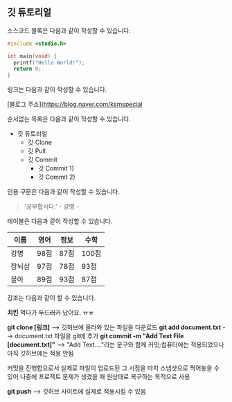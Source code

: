 ## 깃 튜토리얼

소스코드 블록은 다음과 같이 작성할 수 있습니다.

```c
#include <studio.h>

int main(void) {
  printf("Hello World!");
  return 0;
}
```

링크는 다음과 같이 작성할 수 있습니다.

[블로그 주소](https://blog.naver.com/ksmspecial

순서없는 목록은 다음과 같이 작성할 수 있습니다.

* 깃 튜토리얼
  * 깃 Clone
  * 깃 Pull
  * 깃 Commit
    * 깃 Commit 1)
    * 깃 Commit 2)
  
인용 구문은 다음과 같이 작성할 수 있습니다.

> '공부합시다.' - 강명 -

테이블은 다음과 같이 작성할 수 있습니다.

이름|영어|정보|수학
---|---|---|---|
강명|98점|87점|100점|
장뇌삼|97점|78점|93점|
블아|89점|93점|87점|

강조는 다음과 같이 할 수 있습니다.

**치킨** 먹다가 ~~두드러기~~ 났어요. ㅠㅠ

**git clone [링크]** --> 깃허브에 올라와 있는 파일을 다운로드
**git add document.txt** --> document.txt 파일을 git에 추가
**git commit -m "Add Text File [document.txt]"** --> "Add Text...."라는 문구와 함께 커밋;컴퓨터에는 적용되었으나 아직 깃허브에는 적용 안됨 
<p>커밋을 진행함으로서 실제로 파일이 업로드된 그 시점을 마치 스냅샷으로 찍어놓을 수 있어 나중에 프로젝트 문제가 생겼을 때 원상태로 복구하는 목적으로 사용</p>

**git push** --> 깃허브 사이트에 실제로 적용시킬 수 있음